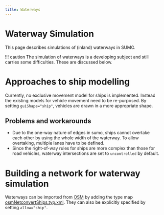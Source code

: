 ```yaml
---
title: Waterways
---
```


# Waterway Simulation

This page describes simulations of (inland) waterways in SUMO.

!!! caution
    The simulation of waterways is a developing subject and still carries some difficulties. These are discussed below.

# Approaches to ship modelling

Currently, no exclusive movement model for ships is implemented. Instead
the existing models for vehicle movement need to be re-purposed. By
setting `guiShape="ship"`, vehicles are drawn in a more appropriate shape.

## Problems and workarounds

- Due to the one-way nature of edges in sumo, ships cannot overtake
  each other by using the whole width of the waterway. To allow
  overtaking, multiple lanes have to be defined.
- Since the right-of-way rules for ships are more complex than those
  for road vehicles, waterway intersections are set to `uncontrolled` by default.

# Building a network for waterway simulation

Waterways can be imported from
[OSM](../Networks/Import/OpenStreetMap.md) by adding the type map
[osmNetconvertShips.typ.xml]({{Source}}data/typemap/osmNetconvertShips.typ.xml).
They can also be explicitly specified by setting `allow="ship"`.
